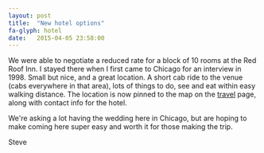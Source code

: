 ```yaml
---
layout: post
title:  "New hotel options"
fa-glyph: hotel
date:   2015-04-05 23:58:00
---
```


We were able to negotiate a reduced rate for a block of 10 rooms at the Red Roof Inn. I stayed there when I first came to Chicago for an interview in 1998. Small but nice, and a great location. A short cab ride to the venue (cabs everywhere in that area), lots of things to do, see and eat within easy walking distance. The location is now pinned to the map on the [travel](/travel/#hotels) page, along with contact info for the hotel.

We're asking a lot having the wedding here in Chicago, but are hoping to make coming here super easy and worth it for those making the trip.

<p class="cursive"> Steve </p>

